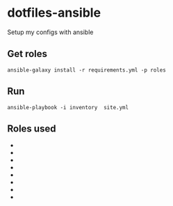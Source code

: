 # dotfiles-ansible

Setup my configs with ansible

## Get roles

```
ansible-galaxy install -r requirements.yml -p roles
```

## Run

```
ansible-playbook -i inventory  site.yml
```

## Roles used

- [](https://github.com/binaryplease/ansible-i3)
- [](https://github.com/binaryplease/ansible-neomutt)
- [](https://github.com/binaryplease/ansible-polybar)
- [](https://github.com/binaryplease/ansible-rofi)
- [](https://github.com/binaryplease/ansible-termite)
- [](https://github.com/binaryplease/ansible-tmux)
- [](https://github.com/binaryplease/ansible-vim)
- [](https://github.com/binaryplease/ansible-xresources)
